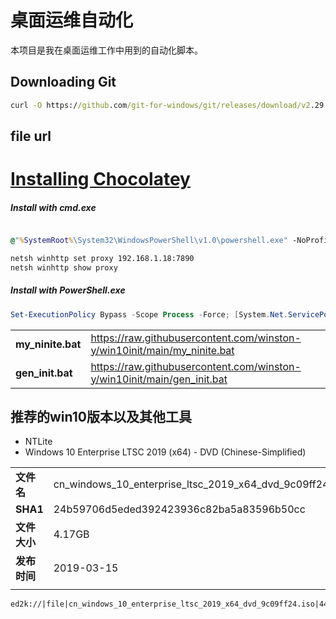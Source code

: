 # 桌面运维自动化
本项目是我在桌面运维工作中用到的自动化脚本。



## Downloading Git

```cmd
curl -O https://github.com/git-for-windows/git/releases/download/v2.29.2.windows.2/Git-2.29.2.2-64-bit.exe
```


## file url





# [Installing Chocolatey](https://chocolatey.org/docs/installation#more-install-options)



#####  Install with cmd.exe

```cmd

@"%SystemRoot%\System32\WindowsPowerShell\v1.0\powershell.exe" -NoProfile -InputFormat None -ExecutionPolicy Bypass -Command "[System.Net.ServicePointManager]::SecurityProtocol = 3072; iex ((New-Object System.Net.WebClient).DownloadString('https://chocolatey.org/install.ps1'))" && SET "PATH=%PATH%;%ALLUSERSPROFILE%\chocolatey\bin"


```

```cmd
netsh winhttp set proxy 192.168.1.18:7890
netsh winhttp show proxy
```



#####  Install with PowerShell.exe

```powershell
Set-ExecutionPolicy Bypass -Scope Process -Force; [System.Net.ServicePointManager]::SecurityProtocol = [System.Net.ServicePointManager]::SecurityProtocol -bor 3072; iex ((New-Object System.Net.WebClient).DownloadString('https://chocolatey.org/install.ps1'))
```







|                   |                                                              |
| ----------------- | ------------------------------------------------------------ |
| **my_ninite.bat** | https://raw.githubusercontent.com/winston-y/win10init/main/my_ninite.bat |
| **gen_init.bat**  | https://raw.githubusercontent.com/winston-y/win10init/main/gen_init.bat |

## 
## 推荐的win10版本以及其他工具
- NTLite
- Windows 10 Enterprise LTSC 2019 (x64) - DVD (Chinese-Simplified) 


|              |                                                         |
| ------------ | ------------------------------------------------------- |
| **文件名**   | cn_windows_10_enterprise_ltsc_2019_x64_dvd_9c09ff24.iso |
| **SHA1**     | 24b59706d5eded392423936c82ba5a83596b50cc                |
| **文件大小** | 4.17GB                                                  |
| **发布时间** | 2019-03-15                                              |
|              |                                                         |



```ed2k
ed2k://|file|cn_windows_10_enterprise_ltsc_2019_x64_dvd_9c09ff24.iso|4478906368|E7C526499308841A4A6D116C857DB669|
```


